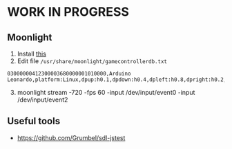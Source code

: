 # WORK IN PROGRESS
## Moonlight
1. Install [this](https://github.com/TechWizTime/moonlight-retropie)
2. Edit file `/usr/share/moonlight/gamecontrollerdb.txt`
```
03000000412300003680000001010000,Arduino Leonardo,platform:Linux,dpup:h0.1,dpdown:h0.4,dpleft:h0.8,dpright:h0.2,a:b0,b:b1,x:b2,y:b3,start:b4,back:b5,leftshoulder:b6,rightshoulder:b8,lefttrigger:b7,righttrigger:b9,leftx:a0,lefty:a1,rightx:a2,righty:a3,
```
3.  moonlight stream -720 -fps 60 <IP> -input /dev/input/event0 -input /dev/input/event2

## Useful tools
- https://github.com/Grumbel/sdl-jstest